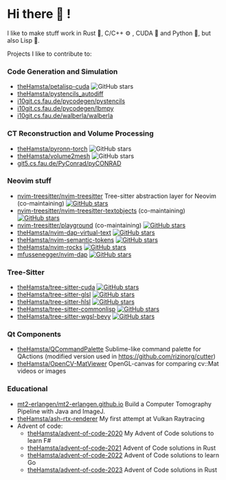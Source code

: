 # Hi there 👋 !

I like to make stuff work in Rust 🦀, C/C++ ⚙ , CUDA 🌊 and Python 🐍, but also Lisp 👾.

Projects I like to contribute to:

### Code Generation and Simulation

- [theHamsta/petalisp-cuda](https://github.com/theHamsta/petalisp-cuda)  ![GitHub stars](https://img.shields.io/github/stars/theHamsta/petalisp-cuda.svg?style=social&label=Star)
- [theHamsta/pystencils_autodiff](https://i10git.cs.fau.de/pycodegen/pystencils)
- [i10git.cs.fau.de/pycodegen/pystencils](https://i10git.cs.fau.de/pycodegen/pystencils)
- [i10git.cs.fau.de/pycodegen/lbmpy](https://i10git.cs.fau.de/pycodegen/lbmpy)
- [i10git.cs.fau.de/walberla/walberla](https://i10git.cs.fau.de/walberla/walberla)

### CT Reconstruction and Volume Processing

- [theHamsta/pyronn-torch](https://github.com/theHamsta/pyronn-torch) ![GitHub stars](https://img.shields.io/github/stars/theHamsta/pyronn-torch.svg?style=social&label=Star)
- [theHamsta/volume2mesh](https://github.com/theHamsta/volume2mesh) ![GitHub stars](https://img.shields.io/github/stars/theHamsta/volume2mesh.svg?style=social&label=Star)
- [git5.cs.fau.de/PyConrad/pyCONRAD](https:///git5.cs.fau.de/PyConrad/pyCONRAD)

### Neovim stuff

- [nvim-treesitter/nvim-treesitter](https://github.com/nvim-treesitter/nvim-treesitter) Tree-sitter abstraction layer for Neovim (co-maintaining) [![GitHub stars](https://img.shields.io/github/stars/nvim-treesitter/nvim-treesitter.svg?style=social&label=Star)](https://GitHub.com/nvim-treesitter/nvim-treesitter/stargazers/)
- [nvim-treesitter/nvim-treesitter-textobjects](https://github.com/nvim-treesitter/nvim-treesitter) (co-maintaining) [![GitHub stars](https://img.shields.io/github/stars/nvim-treesitter/nvim-treesitter-textobjects.svg?style=social&label=Star)](https://GitHub.com/nvim-treesitter/nvim-treesitter-textobjects/stargazers/)
- [nvim-treesitter/playground](https://github.com/nvim-treesitter/playground) (co-maintaining) [![GitHub stars](https://img.shields.io/github/stars/nvim-treesitter/playground?style=social&label=Star)](https://GitHub.com/nvim-treesitter/playground/stargazers/)
- [theHamsta/nvim-dap-virtual-text](https://github.com/theHamsta/nvim-dap-virtual-text) [![GitHub stars](https://img.shields.io/github/stars/theHamsta/nvim-dap-virtual-text.svg?style=social&label=Star)](https://GitHub.com/nvim-treesitter/nvim-treesitter-textobjects/stargazers/)
- [theHamsta/nvim-semantic-tokens](https://github.com/theHamsta/nvim-semantic-tokens) [![GitHub stars](https://img.shields.io/github/stars/theHamsta/nvim-semantic-tokens.svg?style=social&label=Star)](https://GitHub.com/nvim-treesitter/nvim-semantic-tokens/stargazers/)
- [theHamsta/nvim-rocks](https://github.com/theHamsta/nvim_rocks) [![GitHub stars](https://img.shields.io/github/stars/theHamsta/nvim_rocks.svg?style=social&label=Star)](https://GitHub.com/theHamsta/nvim_rocks/stargazers/)
- [mfussenegger/nvim-dap](https://github.com/mfussenegger/nvim-dap) [![GitHub stars](https://img.shields.io/github/stars/mfussenegger/nvim-dap.svg?style=social&label=Star)](https://GitHub.com/mfussenegger/nvim-dap/stargazers/)

### Tree-Sitter

- [theHamsta/tree-sitter-cuda](https://github.com/theHamsta/tree-sitter-cuda) [![GitHub stars](https://img.shields.io/github/stars/theHamsta/tree-sitter-cuda?style=social&label=Star)](https://GitHub.com/theHamsta/tree-sitter-cuda/stargazers/)
- [theHamsta/tree-sitter-glsl](https://github.com/theHamsta/tree-sitter-glsl) [![GitHub stars](https://img.shields.io/github/stars/theHamsta/tree-sitter-glsl?style=social&label=Star)](https://GitHub.com/theHamsta/tree-sitter-glsl/stargazers/)
- [theHamsta/tree-sitter-hlsl](https://github.com/theHamsta/tree-sitter-hlsl) [![GitHub stars](https://img.shields.io/github/stars/theHamsta/tree-sitter-hlsl?style=social&label=Star)](https://GitHub.com/theHamsta/tree-sitter-hlsl/stargazers/)
- [theHamsta/tree-sitter-commonlisp](https://github.com/theHamsta/tree-sitter-commonlisp) [![GitHub stars](https://img.shields.io/github/stars/theHamsta/tree-sitter-commonlisp?style=social&label=Star)](https://GitHub.com/theHamsta/tree-sitter-commonlisp/stargazers/)
- [theHamsta/tree-sitter-wgsl-bevy](https://github.com/theHamsta/tree-sitter-wgsl-bevy) [![GitHub stars](https://img.shields.io/github/stars/theHamsta/tree-sitter-wgsl-bevy?style=social&label=Star)](https://GitHub.com/theHamsta/tree-sitter-wgsl-bevy/stargazers/)

### Qt Components

- [theHamsta/QCommandPalette](https://github.com/theHamsta/QCommandPalette) Sublime-like command palette for QActions (modified version used in https://github.com/rizinorg/cutter)
- [theHamsta/OpenCV-MatViewer](https://github.com/theHamsta/OpenCV-MatViewer) OpenGL-canvas for comparing cv::Mat videos or images

### Educational

- [mt2-erlangen/mt2-erlangen.github.io](https://github.com/mt2-erlangen/mt2-erlangen.github.io) Build a Computer Tomography Pipeline with Java and ImageJ.
- [theHamsta/ash-rtx-renderer](https://github.com/theHamsta/ash-rtx-renderer) My first attempt at Vulkan Raytracing
- Advent of code:
  - [theHamsta/advent-of-code-2020](https://github.com/theHamsta/advent-of-code-2020) My Advent of Code solutions to learn F#
  - [theHamsta/advent-of-code-2021](https://github.com/theHamsta/advent-of-code-2021) Advent of Code solutions in Rust
  - [theHamsta/advent-of-code-2022](https://github.com/theHamsta/advent-of-code-2022) Advent of Code solutions to learn Go
  - [theHamsta/advent-of-code-2023](https://github.com/theHamsta/advent-of-code-2023) Advent of Code solutions in Rust
